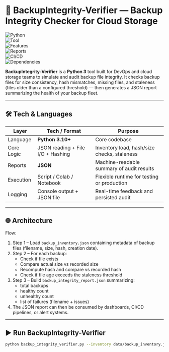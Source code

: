 # 🚀 BackupIntegrity-Verifier — Backup Integrity Checker for Cloud Storage

![Python](https://img.shields.io/badge/Python-3.10%2B-blue.svg?logo=python&logoColor=white)  
![Tool](https://img.shields.io/badge/Backup-Verifier-FF5252.svg?logo=database)  
![Features](https://img.shields.io/badge/Features-Checksum%20&%20Staleness-4CAF50.svg?logo=check-circle)  
![Reports](https://img.shields.io/badge/Reports-JSON-2196F3.svg?logo=json)  
![CI/CD](https://img.shields.io/badge/CI/CD-Ready-2088FF.svg?logo=githubactions)  
![Dependencies](https://img.shields.io/badge/Dependencies-None-green.svg?logo=python)

**BackupIntegrity-Verifier** is a **Python 3** tool built for DevOps and cloud storage teams to simulate and audit backup file integrity. It checks backup files for size consistency, hash mismatches, missing files, and staleness (files older than a configured threshold) — then generates a JSON report summarizing the health of your backup fleet.

------------

## 🛠 Tech & Languages

| Layer          | Tech / Format                | Purpose                                     |
|-----------------|-----------------------------|---------------------------------------------|
| Language         | **Python 3.10+**           | Core codebase                               |
| Core Logic       | JSON reading + File I/O + Hashing | Inventory load, hash/size checks, staleness |
| Reports          | **JSON**                   | Machine-readable summary of audit results   |
| Execution        | Script / Colab / Notebook  | Flexible runtime for testing or production  |
| Logging          | Console output + JSON file | Real-time feedback and persisted audit      |

---

## 🌐 Architecture

Flow:  
1. Step 1 – Load `backup_inventory.json` containing metadata of backup files (filename, size, hash, creation date).  
2. Step 2 – For each backup:
   - Check if file exists  
   - Compare actual size vs recorded size  
   - Recompute hash and compare vs recorded hash  
   - Check if file age exceeds the staleness threshold  
3. Step 3 – Build `backup_integrity_report.json` summarizing:
   - total backups  
   - healthy count  
   - unhealthy count  
   - list of failures (filename + issues)  
4. The JSON report can then be consumed by dashboards, CI/CD pipelines, or alert systems.

---

## ▶️ Run BackupIntegrity-Verifier

```bash
python backup_integrity_verifier.py --inventory data/backup_inventory.json --report data/backup_integrity_report.json --dir backups/
